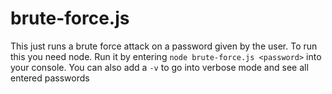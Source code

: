 # brute-force.js
This just runs a brute force attack on a password given by the user. To run this you need node. Run it by entering `node brute-force.js <password>` into your console. You can also add a `-v` to go into verbose mode and see all entered passwords
